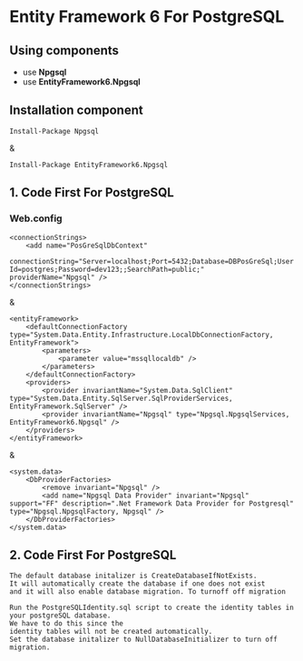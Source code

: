 # Entity Framework 6 For PostgreSQL

## Using components

* use **Npgsql**
* use **EntityFramework6.Npgsql**


## Installation component

	Install-Package Npgsql

&

	Install-Package EntityFramework6.Npgsql


## 1. Code First For PostgreSQL


### Web.config

	<connectionStrings>
		<add name="PosGreSqlDbContext"
	       connectionString="Server=localhost;Port=5432;Database=DBPosGreSql;User Id=postgres;Password=dev123;;SearchPath=public;" 			providerName="Npgsql" />
	</connectionStrings>

&

	<entityFramework>
        <defaultConnectionFactory type="System.Data.Entity.Infrastructure.LocalDbConnectionFactory, EntityFramework">
            <parameters>
                <parameter value="mssqllocaldb" />
            </parameters>
        </defaultConnectionFactory>
        <providers>
            <provider invariantName="System.Data.SqlClient" type="System.Data.Entity.SqlServer.SqlProviderServices, EntityFramework.SqlServer" />
            <provider invariantName="Npgsql" type="Npgsql.NpgsqlServices, EntityFramework6.Npgsql" />
        </providers>
    </entityFramework>

&

	<system.data>
        <DbProviderFactories>
            <remove invariant="Npgsql" />
            <add name="Npgsql Data Provider" invariant="Npgsql" support="FF" description=".Net Framework Data Provider for Postgresql" type="Npgsql.NpgsqlFactory, Npgsql" />
        </DbProviderFactories>
    </system.data>
    
## 2. Code First For PostgreSQL
	
	The default database initalizer is CreateDatabaseIfNotExists. 
	It will automatically create the database if one does not exist 		
	and it will also enable database migration. To turnoff off migration

	Run the PostgreSQLIdentity.sql script to create the identity tables in your postgreSQL database. 
	We have to do this since the 		
	identity tables will not be created automatically.
	Set the database initalizer to NullDatabaseInitializer to turn off migration.
